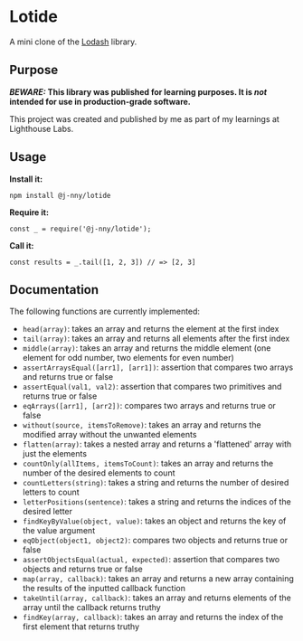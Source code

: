 # Lotide

A mini clone of the [Lodash](https://lodash.com) library.

## Purpose

**_BEWARE:_ This library was published for learning purposes. It is _not_ intended for use in production-grade software.**

This project was created and published by me as part of my learnings at Lighthouse Labs. 

## Usage

**Install it:**

`npm install @j-nny/lotide`

**Require it:**

`const _ = require('@j-nny/lotide');`

**Call it:**

`const results = _.tail([1, 2, 3]) // => [2, 3]`

## Documentation

The following functions are currently implemented:

* `head(array)`: takes an array and returns the element at the first index
* `tail(array)`: takes an array and returns all elements after the first index
* `middle(array)`: takes an array and returns the middle element (one element for odd number, two elements for even number)
* `assertArraysEqual([arr1], [arr1])`: assertion that compares two arrays and returns true or false
* `assertEqual(val1, val2)`: assertion that compares two primitives and returns true or false
* `eqArrays([arr1], [arr2])`: compares two arrays and returns true or false
* `without(source, itemsToRemove)`: takes an array and returns the modified array without the unwanted elements
* `flatten(array)`: takes a nested array and returns a 'flattened' array with just the elements
* `countOnly(allItems, itemsToCount)`: takes an array and returns the number of the desired elements to count
* `countLetters(string)`: takes a string and returns the number of desired letters to count
* `letterPositions(sentence)`: takes a string and returns the indices of the desired letter
* `findKeyByValue(object, value)`: takes an object and returns the key of the value argument
* `eqObject(object1, object2)`: compares two objects and returns true or false
* `assertObjectsEqual(actual, expected)`: assertion that compares two objects and returns true or false
* `map(array, callback)`: takes an array and returns a new array containing the results of the inputted callback function
* `takeUntil(array, callback)`: takes an array and returns elements of the array until the callback returns truthy
* `findKey(array, callback)`: takes an array and returns the index of the first element that returns truthy